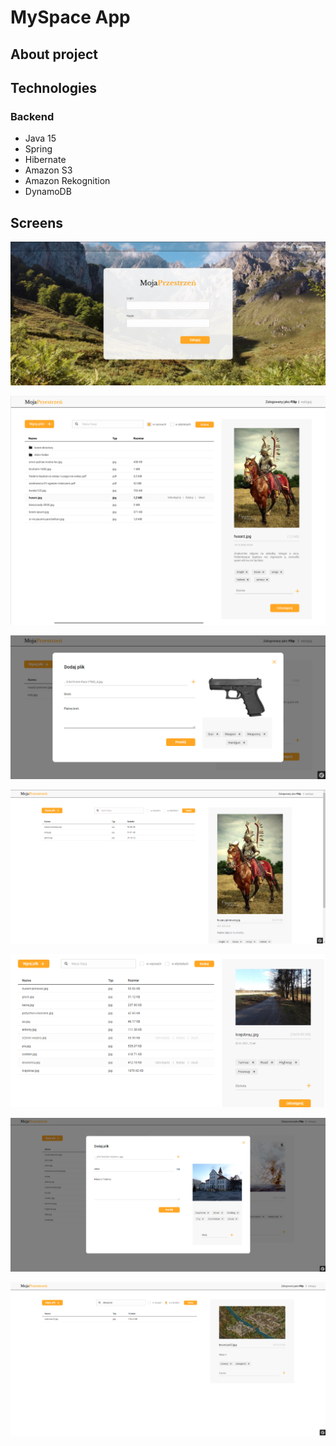 # MySpace App

## About project

## Technologies

### Backend
- Java 15
- Spring
- Hibernate
- Amazon S3
- Amazon Rekognition
- DynamoDB

## Screens

![Image 1](./doc/images/1.png)

![Image 2](./doc/images/2.png)

![Image 3](./doc/images/3.png)

![Image 4](./doc/images/4.png)

![Image 5](./doc/images/5.png)

![Image 6](./doc/images/6.png)

![Image 7](./doc/images/7.png)
